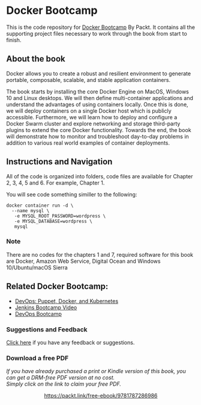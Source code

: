 # Docker Bootcamp
This is the code repository for [Docker Bootcamp](https://www.packtpub.com/virtualization-and-cloud/docker-bootcamp?utm_source=github&utm_medium=repository&utm_content=9781787286986) By Packt. It contains all the supporting project files necessary to work through the book from start to finish.

## About the book

Docker allows you to create a robust and resilient environment to generate portable, composable, scalable, and stable application containers.

The book starts by installing the core Docker Engine on MacOS, Windows 10 and Linux desktops. We will then define multi-container applications and understand the advantages of using containers locally. Once this is done, we will deploy containers on a single Docker host which is publicly accessible. Furthermore, we will learn how to deploy and configure a Docker Swarm cluster and explore networking and storage third-party plugins to extend the core Docker functionality. Towards the end, the book will demonstrate how to monitor and troubleshoot day-to-day problems in addition to various real world examples of container deployments.

## Instructions and Navigation

All of the code is organized into folders, code files are available for Chapter 2, 3, 4, 5 and 6. For example, Chapter 1. 

You will see code something similler to the following:

    docker container run -d \
      --name mysql \
       -e MYSQL_ROOT_PASSWORD=wordpress \
       -e MYSQL_DATABASE=wordpress \
       mysql
     
     
### Note

There are no codes for the chapters 1 and 7, required software for this book are Docker, Amazon Web Service, Digital Ocean and Windows 10/Ubuntu/macOS Sierra

## Related Docker Bootcamp:
* [DevOps: Puppet, Docker, and Kubernetes](https://www.packtpub.com/virtualization-and-cloud/devops-puppet-docker-and-kubernetes?utm_source=github&utm_medium=repository&utm_content=9781787286986)
* [Jenkins Bootcamp Video](https://www.packtpub.com/application-development/jenkins-bootcamp-video?utm_source=github&utm_medium=repository&utm_content=9781787124134)
* [DevOps Bootcamp](https://www.packtpub.com/networking-and-servers/devops-bootcamp?utm_source=github&utm_medium=repository&utm_content=9781787285965)

### Suggestions and Feedback
[Click here](https://docs.google.com/forms/d/e/1FAIpQLSe5qwunkGf6PUvzPirPDtuy1Du5Rlzew23UBp2S-P3wB-GcwQ/viewform) if you have any feedback or suggestions.
### Download a free PDF

 <i>If you have already purchased a print or Kindle version of this book, you can get a DRM-free PDF version at no cost.<br>Simply click on the link to claim your free PDF.</i>
<p align="center"> <a href="https://packt.link/free-ebook/9781787286986">https://packt.link/free-ebook/9781787286986 </a> </p>